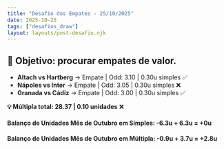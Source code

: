 ```yaml
---
title: "Desafio dos Empates - 25/10/2025"
date: 2025-10-25
tags: ["desafios_draw"]
layout: layouts/post-desafio.njk
---
```


## 🎯 Objetivo: procurar empates de valor.

- **Altach vs Hartberg** → Empate | Odd: 3.10 | 0.30u simples ✅
- **Nápoles vs Inter** → Empate | Odd: 3.05 | 0.30u simples ❌
- **Granada vs Cádiz** → Empate | Odd: 3.00 | 0.30u simples ✅

**💡 Múltipla total: 28.37 | 0.10 unidades** ❌

#### Balanço de Unidades Mês de Outubro em Simples: -6.3u + 6.3u = +0u
#### Balanço de Unidades Mês de Outubro em Múltipla: -0.9u + 3.7u = +2.8u